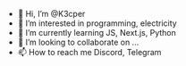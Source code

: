 - 👋 Hi, I’m @K3cper
- 👀 I’m interested in programming, electricity
- 🌱 I’m currently learning JS, Next.js, Python
- 💞️ I’m looking to collaborate on ...
- 📫 How to reach me Discord, Telegram

<!---
K3cper/K3cper is a ✨ special ✨ repository because its `README.md` (this file) appears on your GitHub profile.
You can click the Preview link to take a look at your changes.
--->
